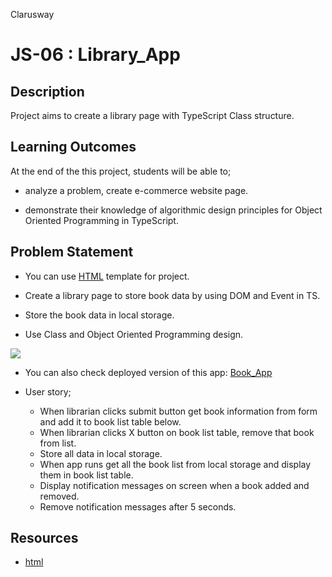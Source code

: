 <p>Clarusway<img align="right"
  src="https://secure.meetupstatic.com/photos/event/3/1/b/9/600_488352729.jpeg"  width="15px"></p>

# JS-06 : Library_App

## Description

Project aims to create a library page with TypeScript Class structure.

## Learning Outcomes

At the end of the this project, students will be able to;

- analyze a problem, create e-commerce website page.

- demonstrate their knowledge of algorithmic design principles for Object Oriented Programming in TypeScript.

## Problem Statement

- You can use [HTML](./index.html) template for project.

- Create a library page to store book data by using DOM and Event in TS.
- Store the book data in local storage.
- Use Class and Object Oriented Programming design.

<img src="./sample.gif" />

- You can also check deployed version of this app: [Book_App](https://cw-barry.github.io/Book-List-with-Classes/)

* User story;

  - When librarian clicks submit button get book information from form and add it to book list table below.
  - When librarian clicks X button on book list table, remove that book from list.
  - Store all data in local storage.
  - When app runs get all the book list from local storage and display them in book list table.
  - Display notification messages on screen when a book added and removed.
  - Remove notification messages after 5 seconds.

## Resources

- [html](./index.html)